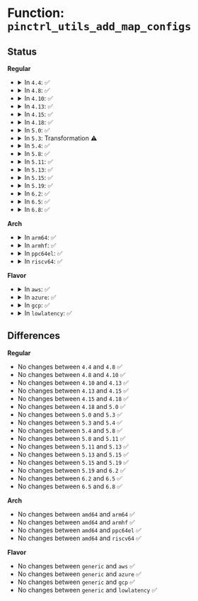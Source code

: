 # Function: <code>pinctrl_utils_add_map_configs</code>

## Status
<b>Regular</b>
<ul>
<li>
<details>
<summary>In <code>4.4</code>: ✅</summary>

```c
int pinctrl_utils_add_map_configs(struct pinctrl_dev *pctldev, struct pinctrl_map **map, unsigned int *reserved_maps, unsigned int *num_maps, const char *group, long unsigned int *configs, unsigned int num_configs, enum pinctrl_map_type type);
```

**Collision:** Unique Global

**Inline:** No

**Transformation:** False

**Instances:**

```
In drivers/pinctrl/pinctrl-utils.c (ffffffff8141f520)
Location: drivers/pinctrl/pinctrl-utils.c:73
Inline: False
```
**Symbols:**

```
ffffffff8141f520-ffffffff8141f61e: pinctrl_utils_add_map_configs (STB_GLOBAL)
```
</details>
</li>
<li>
<details>
<summary>In <code>4.8</code>: ✅</summary>

```c
int pinctrl_utils_add_map_configs(struct pinctrl_dev *pctldev, struct pinctrl_map **map, unsigned int *reserved_maps, unsigned int *num_maps, const char *group, long unsigned int *configs, unsigned int num_configs, enum pinctrl_map_type type);
```

**Collision:** Unique Global

**Inline:** No

**Transformation:** False

**Instances:**

```
In drivers/pinctrl/pinctrl-utils.c (ffffffff81467cb0)
Location: drivers/pinctrl/pinctrl-utils.c:73
Inline: False
```
**Symbols:**

```
ffffffff81467cb0-ffffffff81467da7: pinctrl_utils_add_map_configs (STB_GLOBAL)
```
</details>
</li>
<li>
<details>
<summary>In <code>4.10</code>: ✅</summary>

```c
int pinctrl_utils_add_map_configs(struct pinctrl_dev *pctldev, struct pinctrl_map **map, unsigned int *reserved_maps, unsigned int *num_maps, const char *group, long unsigned int *configs, unsigned int num_configs, enum pinctrl_map_type type);
```

**Collision:** Unique Global

**Inline:** No

**Transformation:** False

**Instances:**

```
In drivers/pinctrl/pinctrl-utils.c (ffffffff81486f90)
Location: drivers/pinctrl/pinctrl-utils.c:73
Inline: False
```
**Symbols:**

```
ffffffff81486f90-ffffffff81487087: pinctrl_utils_add_map_configs (STB_GLOBAL)
```
</details>
</li>
<li>
<details>
<summary>In <code>4.13</code>: ✅</summary>

```c
int pinctrl_utils_add_map_configs(struct pinctrl_dev *pctldev, struct pinctrl_map **map, unsigned int *reserved_maps, unsigned int *num_maps, const char *group, long unsigned int *configs, unsigned int num_configs, enum pinctrl_map_type type);
```

**Collision:** Unique Global

**Inline:** No

**Transformation:** False

**Instances:**

```
In drivers/pinctrl/pinctrl-utils.c (ffffffff81490840)
Location: drivers/pinctrl/pinctrl-utils.c:73
Inline: False
```
**Symbols:**

```
ffffffff81490840-ffffffff81490928: pinctrl_utils_add_map_configs (STB_GLOBAL)
```
</details>
</li>
<li>
<details>
<summary>In <code>4.15</code>: ✅</summary>

```c
int pinctrl_utils_add_map_configs(struct pinctrl_dev *pctldev, struct pinctrl_map **map, unsigned int *reserved_maps, unsigned int *num_maps, const char *group, long unsigned int *configs, unsigned int num_configs, enum pinctrl_map_type type);
```

**Collision:** Unique Global

**Inline:** No

**Transformation:** False

**Instances:**

```
In drivers/pinctrl/pinctrl-utils.c (ffffffff814cca20)
Location: drivers/pinctrl/pinctrl-utils.c:73
Inline: False
```
**Symbols:**

```
ffffffff814cca20-ffffffff814ccb08: pinctrl_utils_add_map_configs (STB_GLOBAL)
```
</details>
</li>
<li>
<details>
<summary>In <code>4.18</code>: ✅</summary>

```c
int pinctrl_utils_add_map_configs(struct pinctrl_dev *pctldev, struct pinctrl_map **map, unsigned int *reserved_maps, unsigned int *num_maps, const char *group, long unsigned int *configs, unsigned int num_configs, enum pinctrl_map_type type);
```

**Collision:** Unique Global

**Inline:** No

**Transformation:** False

**Instances:**

```
In drivers/pinctrl/pinctrl-utils.c (ffffffff814fda30)
Location: drivers/pinctrl/pinctrl-utils.c:73
Inline: False
```
**Symbols:**

```
ffffffff814fda30-ffffffff814fdaf4: pinctrl_utils_add_map_configs (STB_GLOBAL)
```
</details>
</li>
<li>
<details>
<summary>In <code>5.0</code>: ✅</summary>

```c
int pinctrl_utils_add_map_configs(struct pinctrl_dev *pctldev, struct pinctrl_map **map, unsigned int *reserved_maps, unsigned int *num_maps, const char *group, long unsigned int *configs, unsigned int num_configs, enum pinctrl_map_type type);
```

**Collision:** Unique Global

**Inline:** No

**Transformation:** False

**Instances:**

```
In drivers/pinctrl/pinctrl-utils.c (ffffffff815124a0)
Location: drivers/pinctrl/pinctrl-utils.c:73
Inline: False
```
**Symbols:**

```
ffffffff815124a0-ffffffff81512564: pinctrl_utils_add_map_configs (STB_GLOBAL)
```
</details>
</li>
<li>
<details>
<summary>In <code>5.3</code>: Transformation ⚠️</summary>

```c
int pinctrl_utils_add_map_configs(struct pinctrl_dev *pctldev, struct pinctrl_map **map, unsigned int *reserved_maps, unsigned int *num_maps, const char *group, long unsigned int *configs, unsigned int num_configs, enum pinctrl_map_type type);
```

**Collision:** Unique Global

**Inline:** No

**Transformation:** True

**Instances:**

```
In drivers/pinctrl/pinctrl-utils.c (0)
Location: drivers/pinctrl/pinctrl-utils.c:73
Inline: False
```
**Symbols:**

```
ffffffff81540e3c-ffffffff81540e54: pinctrl_utils_add_map_configs.cold (STB_LOCAL)
ffffffff81540be0-ffffffff81540c9b: pinctrl_utils_add_map_configs (STB_GLOBAL)
```
</details>
</li>
<li>
<details>
<summary>In <code>5.4</code>: ✅</summary>

```c
int pinctrl_utils_add_map_configs(struct pinctrl_dev *pctldev, struct pinctrl_map **map, unsigned int *reserved_maps, unsigned int *num_maps, const char *group, long unsigned int *configs, unsigned int num_configs, enum pinctrl_map_type type);
```

**Collision:** Unique Global

**Inline:** No

**Transformation:** False

**Instances:**

```
In drivers/pinctrl/pinctrl-utils.c (ffffffff81561a40)
Location: drivers/pinctrl/pinctrl-utils.c:73
Inline: False
```
**Symbols:**

```
ffffffff81561a40-ffffffff81561b0f: pinctrl_utils_add_map_configs (STB_GLOBAL)
```
</details>
</li>
<li>
<details>
<summary>In <code>5.8</code>: ✅</summary>

```c
int pinctrl_utils_add_map_configs(struct pinctrl_dev *pctldev, struct pinctrl_map **map, unsigned int *reserved_maps, unsigned int *num_maps, const char *group, long unsigned int *configs, unsigned int num_configs, enum pinctrl_map_type type);
```

**Collision:** Unique Global

**Inline:** No

**Transformation:** False

**Instances:**

```
In drivers/pinctrl/pinctrl-utils.c (ffffffff816040c0)
Location: drivers/pinctrl/pinctrl-utils.c:73
Inline: False
```
**Symbols:**

```
ffffffff816040c0-ffffffff81604192: pinctrl_utils_add_map_configs (STB_GLOBAL)
```
</details>
</li>
<li>
<details>
<summary>In <code>5.11</code>: ✅</summary>

```c
int pinctrl_utils_add_map_configs(struct pinctrl_dev *pctldev, struct pinctrl_map **map, unsigned int *reserved_maps, unsigned int *num_maps, const char *group, long unsigned int *configs, unsigned int num_configs, enum pinctrl_map_type type);
```

**Collision:** Unique Global

**Inline:** No

**Transformation:** False

**Instances:**

```
In drivers/pinctrl/pinctrl-utils.c (ffffffff81628c60)
Location: drivers/pinctrl/pinctrl-utils.c:73
Inline: False
```
**Symbols:**

```
ffffffff81628c60-ffffffff81628d32: pinctrl_utils_add_map_configs (STB_GLOBAL)
```
</details>
</li>
<li>
<details>
<summary>In <code>5.13</code>: ✅</summary>

```c
int pinctrl_utils_add_map_configs(struct pinctrl_dev *pctldev, struct pinctrl_map **map, unsigned int *reserved_maps, unsigned int *num_maps, const char *group, long unsigned int *configs, unsigned int num_configs, enum pinctrl_map_type type);
```

**Collision:** Unique Global

**Inline:** No

**Transformation:** False

**Instances:**

```
In drivers/pinctrl/pinctrl-utils.c (ffffffff8160c740)
Location: drivers/pinctrl/pinctrl-utils.c:73
Inline: False
```
**Symbols:**

```
ffffffff8160c740-ffffffff8160c812: pinctrl_utils_add_map_configs (STB_GLOBAL)
```
</details>
</li>
<li>
<details>
<summary>In <code>5.15</code>: ✅</summary>

```c
int pinctrl_utils_add_map_configs(struct pinctrl_dev *pctldev, struct pinctrl_map **map, unsigned int *reserved_maps, unsigned int *num_maps, const char *group, long unsigned int *configs, unsigned int num_configs, enum pinctrl_map_type type);
```

**Collision:** Unique Global

**Inline:** No

**Transformation:** False

**Instances:**

```
In drivers/pinctrl/pinctrl-utils.c (ffffffff8167b440)
Location: drivers/pinctrl/pinctrl-utils.c:73
Inline: False
```
**Symbols:**

```
ffffffff8167b440-ffffffff8167b512: pinctrl_utils_add_map_configs (STB_GLOBAL)
```
</details>
</li>
<li>
<details>
<summary>In <code>5.19</code>: ✅</summary>

```c
int pinctrl_utils_add_map_configs(struct pinctrl_dev *pctldev, struct pinctrl_map **map, unsigned int *reserved_maps, unsigned int *num_maps, const char *group, long unsigned int *configs, unsigned int num_configs, enum pinctrl_map_type type);
```

**Collision:** Unique Global

**Inline:** No

**Transformation:** False

**Instances:**

```
In drivers/pinctrl/pinctrl-utils.c (ffffffff81796bd0)
Location: drivers/pinctrl/pinctrl-utils.c:73
Inline: False
```
**Symbols:**

```
ffffffff81796bd0-ffffffff81796cc6: pinctrl_utils_add_map_configs (STB_GLOBAL)
```
</details>
</li>
<li>
<details>
<summary>In <code>6.2</code>: ✅</summary>

```c
int pinctrl_utils_add_map_configs(struct pinctrl_dev *pctldev, struct pinctrl_map **map, unsigned int *reserved_maps, unsigned int *num_maps, const char *group, long unsigned int *configs, unsigned int num_configs, enum pinctrl_map_type type);
```

**Collision:** Unique Global

**Inline:** No

**Transformation:** False

**Instances:**

```
In drivers/pinctrl/pinctrl-utils.c (ffffffff818ac480)
Location: drivers/pinctrl/pinctrl-utils.c:60
Inline: False
```
**Symbols:**

```
ffffffff818ac480-ffffffff818ac576: pinctrl_utils_add_map_configs (STB_GLOBAL)
```
</details>
</li>
<li>
<details>
<summary>In <code>6.5</code>: ✅</summary>

```c
int pinctrl_utils_add_map_configs(struct pinctrl_dev *pctldev, struct pinctrl_map **map, unsigned int *reserved_maps, unsigned int *num_maps, const char *group, long unsigned int *configs, unsigned int num_configs, enum pinctrl_map_type type);
```

**Collision:** Unique Global

**Inline:** No

**Transformation:** False

**Instances:**

```
In drivers/pinctrl/pinctrl-utils.c (ffffffff818ef410)
Location: drivers/pinctrl/pinctrl-utils.c:60
Inline: False
```
**Symbols:**

```
ffffffff818ef410-ffffffff818ef506: pinctrl_utils_add_map_configs (STB_GLOBAL)
```
</details>
</li>
<li>
<details>
<summary>In <code>6.8</code>: ✅</summary>

```c
int pinctrl_utils_add_map_configs(struct pinctrl_dev *pctldev, struct pinctrl_map **map, unsigned int *reserved_maps, unsigned int *num_maps, const char *group, long unsigned int *configs, unsigned int num_configs, enum pinctrl_map_type type);
```

**Collision:** Unique Global

**Inline:** No

**Transformation:** False

**Instances:**

```
In drivers/pinctrl/pinctrl-utils.c (ffffffff81936bd0)
Location: drivers/pinctrl/pinctrl-utils.c:62
Inline: False
```
**Symbols:**

```
ffffffff81936bd0-ffffffff81936cc6: pinctrl_utils_add_map_configs (STB_GLOBAL)
```
</details>
</li>
</ul>
<b>Arch</b>
<ul>
<li>
<details>
<summary>In <code>arm64</code>: ✅</summary>

```c
int pinctrl_utils_add_map_configs(struct pinctrl_dev *pctldev, struct pinctrl_map **map, unsigned int *reserved_maps, unsigned int *num_maps, const char *group, long unsigned int *configs, unsigned int num_configs, enum pinctrl_map_type type);
```

**Collision:** Unique Global

**Inline:** No

**Transformation:** False

**Instances:**

```
In drivers/pinctrl/pinctrl-utils.c (ffff80001068e5e8)
Location: drivers/pinctrl/pinctrl-utils.c:73
Inline: False
Direct callers:
  - drivers/pinctrl/pinconf-generic.c:pinconf_generic_dt_subnode_to_map
  - drivers/pinctrl/sprd/pinctrl-sprd.c:sprd_dt_node_to_map
  - drivers/pinctrl/mediatek/pinctrl-mtk-common.c:mtk_pctrl_dt_node_to_map
  - drivers/pinctrl/mediatek/pinctrl-paris.c:mtk_pctrl_dt_node_to_map
```
**Symbols:**

```
ffff80001068e5e8-ffff80001068e6e0: pinctrl_utils_add_map_configs (STB_GLOBAL)
```
</details>
</li>
<li>
<details>
<summary>In <code>armhf</code>: ✅</summary>

```c
int pinctrl_utils_add_map_configs(struct pinctrl_dev *pctldev, struct pinctrl_map **map, unsigned int *reserved_maps, unsigned int *num_maps, const char *group, long unsigned int *configs, unsigned int num_configs, enum pinctrl_map_type type);
```

**Collision:** Unique Global

**Inline:** No

**Transformation:** False

**Instances:**

```
In drivers/pinctrl/pinctrl-utils.c (c0830588)
Location: drivers/pinctrl/pinctrl-utils.c:73
Inline: False
Direct callers:
  - drivers/pinctrl/pinconf-generic.c:pinconf_generic_dt_subnode_to_map
  - drivers/pinctrl/pinctrl-rzn1.c:rzn1_dt_node_to_map_one
  - drivers/pinctrl/tegra/pinctrl-tegra.c:tegra_pinctrl_dt_node_to_map
  - drivers/pinctrl/tegra/pinctrl-tegra-xusb.c:tegra_xusb_padctl_dt_node_to_map
  - drivers/pinctrl/mediatek/pinctrl-mtk-common.c:mtk_pctrl_dt_node_to_map
```
**Symbols:**

```
c0830588-c0830658: pinctrl_utils_add_map_configs (STB_GLOBAL)
```
</details>
</li>
<li>
<details>
<summary>In <code>ppc64el</code>: ✅</summary>

```c
int pinctrl_utils_add_map_configs(struct pinctrl_dev *pctldev, struct pinctrl_map **map, unsigned int *reserved_maps, unsigned int *num_maps, const char *group, long unsigned int *configs, unsigned int num_configs, enum pinctrl_map_type type);
```

**Collision:** Unique Global

**Inline:** No

**Transformation:** False

**Instances:**

```
In drivers/pinctrl/pinctrl-utils.c (c000000000828f80)
Location: drivers/pinctrl/pinctrl-utils.c:73
Inline: False
Direct callers:
  - drivers/pinctrl/pinconf-generic.c:pinconf_generic_dt_subnode_to_map
```
**Symbols:**

```
c000000000828f80-c000000000829094: pinctrl_utils_add_map_configs (STB_GLOBAL)
```
</details>
</li>
<li>
<details>
<summary>In <code>riscv64</code>: ✅</summary>

```c
int pinctrl_utils_add_map_configs(struct pinctrl_dev *pctldev, struct pinctrl_map **map, unsigned int *reserved_maps, unsigned int *num_maps, const char *group, long unsigned int *configs, unsigned int num_configs, enum pinctrl_map_type type);
```

**Collision:** Unique Global

**Inline:** No

**Transformation:** False

**Instances:**

```
In drivers/pinctrl/pinctrl-utils.c (ffffffe00049a5d4)
Location: drivers/pinctrl/pinctrl-utils.c:73
Inline: False
Direct callers:
  - drivers/pinctrl/pinconf-generic.c:pinconf_generic_dt_subnode_to_map
```
**Symbols:**

```
ffffffe00049a5d4-ffffffe00049a6a6: pinctrl_utils_add_map_configs (STB_GLOBAL)
```
</details>
</li>
</ul>
<b>Flavor</b>
<ul>
<li>
<details>
<summary>In <code>aws</code>: ✅</summary>

```c
int pinctrl_utils_add_map_configs(struct pinctrl_dev *pctldev, struct pinctrl_map **map, unsigned int *reserved_maps, unsigned int *num_maps, const char *group, long unsigned int *configs, unsigned int num_configs, enum pinctrl_map_type type);
```

**Collision:** Unique Global

**Inline:** No

**Transformation:** False

**Instances:**

```
In drivers/pinctrl/pinctrl-utils.c (ffffffff8155a030)
Location: drivers/pinctrl/pinctrl-utils.c:73
Inline: False
```
**Symbols:**

```
ffffffff8155a030-ffffffff8155a0ff: pinctrl_utils_add_map_configs (STB_GLOBAL)
```
</details>
</li>
<li>
<details>
<summary>In <code>azure</code>: ✅</summary>

```c
int pinctrl_utils_add_map_configs(struct pinctrl_dev *pctldev, struct pinctrl_map **map, unsigned int *reserved_maps, unsigned int *num_maps, const char *group, long unsigned int *configs, unsigned int num_configs, enum pinctrl_map_type type);
```

**Collision:** Unique Global

**Inline:** No

**Transformation:** False

**Instances:**

```
In drivers/pinctrl/pinctrl-utils.c (ffffffff8154a4f0)
Location: drivers/pinctrl/pinctrl-utils.c:73
Inline: False
```
**Symbols:**

```
ffffffff8154a4f0-ffffffff8154a5bf: pinctrl_utils_add_map_configs (STB_GLOBAL)
```
</details>
</li>
<li>
<details>
<summary>In <code>gcp</code>: ✅</summary>

```c
int pinctrl_utils_add_map_configs(struct pinctrl_dev *pctldev, struct pinctrl_map **map, unsigned int *reserved_maps, unsigned int *num_maps, const char *group, long unsigned int *configs, unsigned int num_configs, enum pinctrl_map_type type);
```

**Collision:** Unique Global

**Inline:** No

**Transformation:** False

**Instances:**

```
In drivers/pinctrl/pinctrl-utils.c (ffffffff81555d70)
Location: drivers/pinctrl/pinctrl-utils.c:73
Inline: False
```
**Symbols:**

```
ffffffff81555d70-ffffffff81555e3f: pinctrl_utils_add_map_configs (STB_GLOBAL)
```
</details>
</li>
<li>
<details>
<summary>In <code>lowlatency</code>: ✅</summary>

```c
int pinctrl_utils_add_map_configs(struct pinctrl_dev *pctldev, struct pinctrl_map **map, unsigned int *reserved_maps, unsigned int *num_maps, const char *group, long unsigned int *configs, unsigned int num_configs, enum pinctrl_map_type type);
```

**Collision:** Unique Global

**Inline:** No

**Transformation:** False

**Instances:**

```
In drivers/pinctrl/pinctrl-utils.c (ffffffff8156fc00)
Location: drivers/pinctrl/pinctrl-utils.c:73
Inline: False
```
**Symbols:**

```
ffffffff8156fc00-ffffffff8156fccf: pinctrl_utils_add_map_configs (STB_GLOBAL)
```
</details>
</li>
</ul>

## Differences
<b>Regular</b>
<ul>
<li>
No changes between <code>4.4</code> and <code>4.8</code> ✅
</li>
<li>
No changes between <code>4.8</code> and <code>4.10</code> ✅
</li>
<li>
No changes between <code>4.10</code> and <code>4.13</code> ✅
</li>
<li>
No changes between <code>4.13</code> and <code>4.15</code> ✅
</li>
<li>
No changes between <code>4.15</code> and <code>4.18</code> ✅
</li>
<li>
No changes between <code>4.18</code> and <code>5.0</code> ✅
</li>
<li>
No changes between <code>5.0</code> and <code>5.3</code> ✅
</li>
<li>
No changes between <code>5.3</code> and <code>5.4</code> ✅
</li>
<li>
No changes between <code>5.4</code> and <code>5.8</code> ✅
</li>
<li>
No changes between <code>5.8</code> and <code>5.11</code> ✅
</li>
<li>
No changes between <code>5.11</code> and <code>5.13</code> ✅
</li>
<li>
No changes between <code>5.13</code> and <code>5.15</code> ✅
</li>
<li>
No changes between <code>5.15</code> and <code>5.19</code> ✅
</li>
<li>
No changes between <code>5.19</code> and <code>6.2</code> ✅
</li>
<li>
No changes between <code>6.2</code> and <code>6.5</code> ✅
</li>
<li>
No changes between <code>6.5</code> and <code>6.8</code> ✅
</li>
</ul>
<b>Arch</b>
<ul>
<li>
No changes between <code>amd64</code> and <code>arm64</code> ✅
</li>
<li>
No changes between <code>amd64</code> and <code>armhf</code> ✅
</li>
<li>
No changes between <code>amd64</code> and <code>ppc64el</code> ✅
</li>
<li>
No changes between <code>amd64</code> and <code>riscv64</code> ✅
</li>
</ul>
<b>Flavor</b>
<ul>
<li>
No changes between <code>generic</code> and <code>aws</code> ✅
</li>
<li>
No changes between <code>generic</code> and <code>azure</code> ✅
</li>
<li>
No changes between <code>generic</code> and <code>gcp</code> ✅
</li>
<li>
No changes between <code>generic</code> and <code>lowlatency</code> ✅
</li>
</ul>
